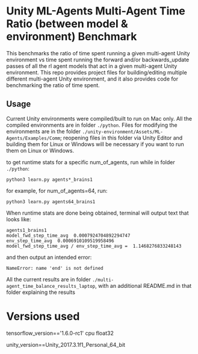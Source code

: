 # Unity ML-Agents Multi-Agent Time Ratio (between model & environment) Benchmark

This benchmarks the ratio of time spent running a given multi-agent Unity environment vs time spent running the forward and/or backwards_update passes of all the rl agent models that act in a given multi-agent Unity environment.
This repo provides project files for building/editing multiple different multi-agent Unity environment, and it also provides code for benchmarking the ratio of time spent. 

## Usage

Current Unity environments were compiled/built to run on Mac only.
All the compiled environments are in folder `./python`.
Files for modifying the environments are in the folder `./unity-environment/Assets/ML-Agents/Examples/Comm`; reopening files in this folder via Unity Editor and building them for Linux or Windows will be necessary if you want to run them on Linux or Windows.

to get runtime stats for a specific num_of_agents, run while in folder `./python`:
```
python3 learn.py agents*_brains1
```
for example, for num_of_agents=64, run:
```
python3 learn.py agents64_brains1
```

When runtime stats are done being obtained, terminal will output text that looks like:
```
agents1_brains1
model_fwd_step_time_avg  0.0007924704892294747
env_step_time_avg  0.0006910109519958496
model_fwd_step_time_avg / env_step_time_avg =  1.1468276833248143
```
and then output an intended error:
```
NameError: name 'end' is not defined
```

All the current results are in folder `./multi-agent_time_balance_results_laptop`, with an additional README.md in that folder explaining the results

# Versions used
tensorflow_version=='1.6.0-rc1' cpu float32

unity_version==Unity_2017.3.1f1_Personal_64_bit
